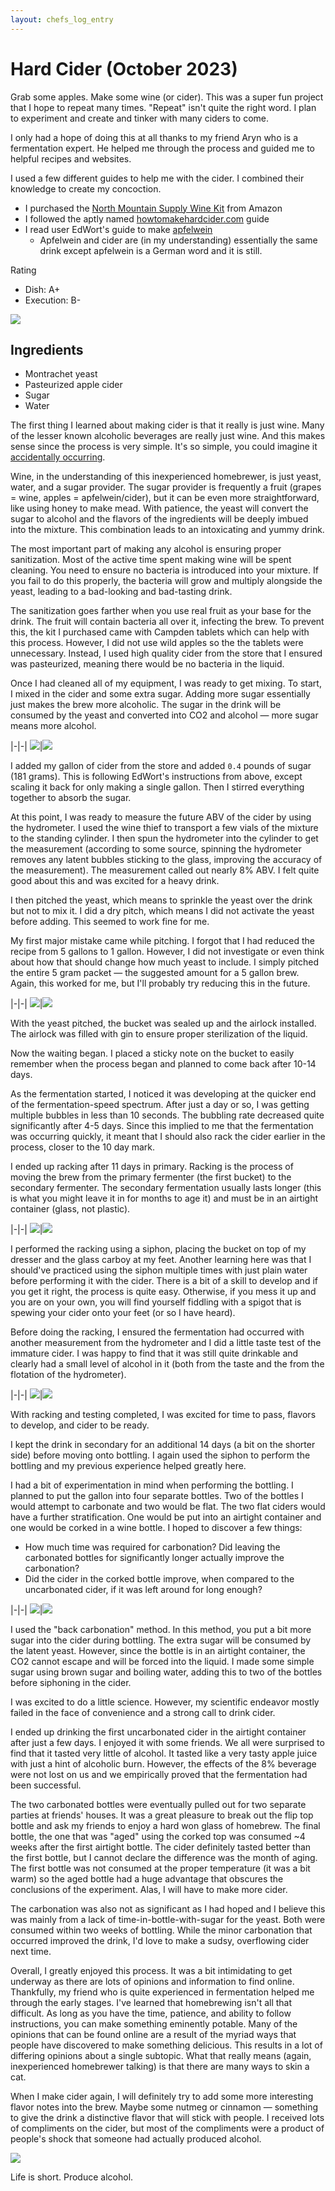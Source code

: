```yaml
---
layout: chefs_log_entry 
---
```


# Hard Cider (October 2023)

Grab some apples. Make some wine (or cider). This was a super fun project that I hope to repeat many times. 
"Repeat" isn't quite the right word. I plan to experiment and create and tinker with many ciders to come.

I only had a hope of doing this at all thanks to my friend Aryn who is a fermentation expert. He helped me through
the process and guided me to helpful recipes and websites.

I used a few different guides to help me with the cider. I combined their knowledge to create my concoction.
- I purchased the [North Mountain Supply Wine Kit](https://www.amazon.com/gp/product/B07DJZF99M/ref=ppx_yo_dt_b_search_asin_title?ie=UTF8&th=1) from Amazon
- I followed the aptly named [howtomakehardcider.com](https://howtomakehardcider.com/making-your-cider) guide
- I read user EdWort's guide to make [apfelwein](https://www.homebrewtalk.com/threads/man-i-love-apfelwein.14860/)
  - Apfelwein and cider are (in my understanding) essentially the same drink except apfelwein is a German word and it is still.

Rating
- Dish: A+
- Execution: B-

![](../../assets/hard_cider/bottled_cider.jpg)

## Ingredients
- Montrachet yeast
- Pasteurized apple cider
- Sugar
- Water

The first thing I learned about making cider is that it really is just wine.
Many of the lesser known alcoholic beverages are really just wine. 
And this makes sense since the process is very simple. 
It's so simple, you could imagine it [accidentally occurring](https://www.arenaflowers.com/pages/history-of-wine/).

Wine, in the understanding of this inexperienced homebrewer, 
is just yeast, water, and a sugar provider. The sugar provider is frequently
a fruit (grapes = wine, apples = apfelwein/cider), but it can be even more straightforward,
like using honey to make mead. With patience, the yeast will convert the sugar to 
alcohol and the flavors of the ingredients will be deeply imbued into the mixture.
This combination leads to an intoxicating and yummy drink.

The most important part of making any alcohol is ensuring proper sanitization. Most of the active time spent making wine will be spent cleaning. You need to ensure no bacteria is introduced into your mixture. If you fail to do this properly, the bacteria will grow and multiply alongside the yeast, leading to a bad-looking and bad-tasting drink.

The sanitization goes farther when you use real fruit as your base for the drink. The fruit will contain bacteria all over it, infecting the brew. To prevent this, the kit I purchased came with Campden tablets which can help with this process. However, I did not use wild apples so the the tablets were unnecessary. Instead, I used high quality cider from the store that I ensured was pasteurized, meaning there would be no bacteria in the liquid.

Once I had cleaned all of my equipment, I was ready to get mixing. To start, I mixed in the cider and some extra sugar. Adding more sugar essentially just makes the brew more alcoholic. The sugar in the drink will be consumed by the yeast and converted into CO2 and alcohol &mdash; more sugar means more alcohol.

|-|-|
![](../../assets/hard_cider/wine_thief_in_bucket.jpg)|![](../../assets/hard_cider/cleaned_equipment.jpg)

I added my gallon of cider from the store and added `0.4` pounds of sugar (181 grams). This is following EdWort's instructions from above, except scaling it back for only making a single gallon. Then I stirred everything together to absorb the sugar.

At this point, I was ready to measure the future ABV of the cider by using the hydrometer. I used the wine thief to transport a few vials of the mixture to the standing cylinder. I then spun the hydrometer into the cylinder to get the measurement (according to some source, spinning the hydrometer removes any latent bubbles sticking to the glass, improving the accuracy of the measurement). The measurement called out nearly 8% ABV. I felt quite good about this and was excited for a heavy drink.

I then pitched the yeast, which means to sprinkle the yeast over the drink but not to mix it. I did a dry pitch, which means I did not activate the yeast before adding. This seemed to work fine for me.

My first major mistake came while pitching. I forgot that I had reduced the recipe from 5 gallons to 1 gallon. However, I did not investigate or even think about how that should change how much yeast to include. I simply pitched the entire 5 gram packet &mdash; the suggested amount for a 5 gallon brew. Again, this worked for me, but I'll probably try reducing this in the future.

|-|-|
![](../../assets/hard_cider/pitched_wine.jpg)|![](../../assets/hard_cider/hydrometer_measurement.jpg)

With the yeast pitched, the bucket was sealed up and the airlock installed. The airlock was filled with gin to ensure proper sterilization of the liquid.

Now the waiting began. I placed a sticky note on the bucket to easily remember when the process began and planned to come back after 10-14 days.

As the fermentation started, I noticed it was developing at the quicker end of the fermentation-speed spectrum. After just a day or so, I was getting multiple bubbles in less than 10 seconds. The bubbling rate decreased quite significantly after 4-5 days. Since this implied to me that the fermentation was occurring quickly, it meant that I should also rack the cider earlier in the process, closer to the 10 day mark.

I ended up racking after 11 days in primary. Racking is the process of moving the brew from the primary fermenter (the first bucket) to the secondary fermenter. The secondary fermentation usually lasts longer (this is what you might leave it in for months to age it) and must be in an airtight container (glass, not plastic).

|-|-|
![](../../assets/hard_cider/bucket_in_cabinet.jpg)|![](../../assets/hard_cider/primary_complete.jpg)

I performed the racking using a siphon, placing the bucket on top of my dresser and the glass carboy at my feet. Another learning here was that I should've practiced using the siphon multiple times with just plain water before performing it with the cider. There is a bit of a skill to develop and if you get it right, the process is quite easy. Otherwise, if you mess it up and you are on your own, you will find yourself fiddling with a spigot that is spewing your cider onto your feet (or so I have heard).

Before doing the racking, I ensured the fermentation had occurred with another measurement from the hydrometer and I did a little taste test of the immature cider. I was happy to find that it was still quite drinkable and clearly had a small level of alcohol in it (both from the taste and the from the flotation of the hydrometer).

|-|-|
![](../../assets/hard_cider/syphon_preparation.jpg)|![](../../assets/hard_cider/hydrometer_measurement_done.jpg)

With racking and testing completed, I was excited for time to pass, flavors to develop, and cider to be ready.

I kept the drink in secondary for an additional 14 days (a bit on the shorter side) before moving onto bottling. I again used the siphon to perform the bottling and my previous experience helped greatly here.

I had a bit of experimentation in mind when performing the bottling. I planned to put the gallon into four separate bottles. Two of the bottles I would attempt to carbonate and two would be flat. The two flat ciders would have a further stratification. One would be put into an airtight container and one would be corked in a wine bottle. I hoped to discover a few things:
- How much time was required for carbonation? Did leaving the carbonated bottles for significantly longer actually improve the carbonation?
- Did the cider in the corked bottle improve, when compared to the uncarbonated cider, if it was left around for long enough?

|-|-|
![](../../assets/hard_cider/prepared_bottles.jpg)|![](../../assets/hard_cider/pre_carbonation.jpg)

I used the "back carbonation" method. In this method, you put a bit more sugar into the cider during bottling. The extra sugar will be consumed by the latent yeast. However, since the bottle is in an airtight container, the CO2 cannot escape and will be forced into the liquid. I made some simple sugar using brown sugar and boiling water, adding this to two of the bottles before siphoning in the cider.

I was excited to do a little science. However, my scientific endeavor mostly failed in the face of convenience and a strong call to drink cider.

I ended up drinking the first uncarbonated cider in the airtight container after just a few days. I enjoyed it with some friends. We all were surprised to find that it tasted very little of alcohol. It tasted like a very tasty apple juice with just a hint of alcoholic burn. However, the effects of the 8% beverage were not lost on us and we empirically proved that the fermentation had been successful.

The two carbonated bottles were eventually pulled out for two separate parties at friends' houses. It was a great pleasure to break out the flip top bottle and ask my friends to enjoy a hard won glass of homebrew. The final bottle, the one that was "aged" using the corked top was consumed ~4 weeks after the first airtight bottle. The cider definitely tasted better than the first bottle, but I cannot declare the difference was the month of aging. The first bottle was not consumed at the proper temperature (it was a bit warm) so the aged bottle had a huge advantage that obscures the conclusions of the experiment. Alas, I will have to make more cider.

The carbonation was also not as significant as I had hoped and I believe this was mainly from a lack of time-in-bottle-with-sugar for the yeast. Both were consumed within two weeks of bottling. While the minor carbonation that occurred improved the drink, I'd love to make a sudsy, overflowing cider next time.

Overall, I greatly enjoyed this process. It was a bit intimidating to get underway as there are lots of opinions and information to find online. Thankfully, my friend who is quite experienced in fermentation helped me through the early stages. I've learned that homebrewing isn't all that difficult. As long as you have the time, patience, and ability to follow instructions, you can make something eminently potable. Many of the opinions that can be found online are a result of the myriad ways that people have discovered to make something delicious. This results in a lot of differing opinions about a single subtopic. What that really means (again, inexperienced homebrewer talking) is that there are many ways to skin a cat.

When I make cider again, I will definitely try to add some more interesting flavor notes into the brew. Maybe some nutmeg or cinnamon &mdash; something to give the drink a distinctive flavor that will stick with people. I received lots of compliments on the cider, but most of the compliments were a product of people's shock that someone had actually produced alcohol.

![](../../assets/hard_cider/in_glass.jpg)

Life is short. Produce alcohol.
